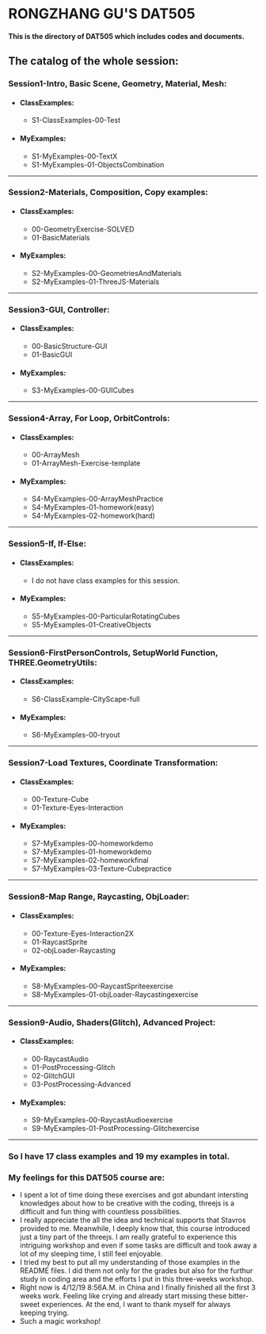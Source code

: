 # RONGZHANG GU'S DAT505
#### This is the directory of DAT505 which includes codes and documents.
## The catalog of the whole session:
### Session1-Intro, Basic Scene, Geometry, Material, Mesh:
  * #### ClassExamples:
    * S1-ClassExamples-00-Test
  * #### MyExamples:
    * S1-MyExamples-00-TextX
    * S1-MyExamples-01-ObjectsCombination

*********************

### Session2-Materials, Composition, Copy examples:
  * #### ClassExamples:
    * 00-GeometryExercise-SOLVED
    * 01-BasicMaterials
  * #### MyExamples:
    * S2-MyExamples-00-GeometriesAndMaterials
    * S2-MyExamples-01-ThreeJS-Materials

*********************

### Session3-GUI, Controller:
  * #### ClassExamples:
    * 00-BasicStructure-GUI
    * 01-BasicGUI
  * #### MyExamples:
    * S3-MyExamples-00-GUICubes

*********************

### Session4-Array, For Loop, OrbitControls:
  * #### ClassExamples:
    * 00-ArrayMesh
    * 01-ArrayMesh-Exercise-template
  * #### MyExamples:
    * S4-MyExamples-00-ArrayMeshPractice
    * S4-MyExamples-01-homework(easy)
    * S4-MyExamples-02-homework(hard)

*********************

### Session5-If, If-Else:
  * #### ClassExamples:
    * I do not have class examples for this session.
  * #### MyExamples:
    * S5-MyExamples-00-ParticularRotatingCubes
    * S5-MyExamples-01-CreativeObjects

*********************

### Session6-FirstPersonControls, SetupWorld Function, THREE.GeometryUtils:
  * #### ClassExamples:
    * S6-ClassExample-CityScape-full
  * #### MyExamples:
    * S6-MyExamples-00-tryout

*********************

### Session7-Load Textures, Coordinate Transformation:
  * #### ClassExamples:
    * 00-Texture-Cube
    * 01-Texture-Eyes-Interaction
  * #### MyExamples:
    * S7-MyExamples-00-homeworkdemo
    * S7-MyExamples-01-homeworkdemo
    * S7-MyExamples-02-homeworkfinal
    * S7-MyExamples-03-Texture-Cubepractice

*********************

### Session8-Map Range, Raycasting, ObjLoader:
  * #### ClassExamples:
    * 00-Texture-Eyes-Interaction2X
    * 01-RaycastSprite
    * 02-objLoader-Raycasting
  * #### MyExamples:
    * S8-MyExamples-00-RaycastSpriteexercise
    * S8-MyExamples-01-objLoader-Raycastingexercise

*********************

### Session9-Audio, Shaders(Glitch), Advanced Project:
  * #### ClassExamples:
    * 00-RaycastAudio
    * 01-PostProcessing-Glitch
    * 02-GlitchGUI
    * 03-PostProcessing-Advanced
  * #### MyExamples:
    * S9-MyExamples-00-RaycastAudioexercise
    * S9-MyExamples-01-PostProcessing-Glitchexercise

*********************

### So I have 17 class examples and 19 my examples in total.

### My feelings for this DAT505 course are:
  * I spent a lot of time doing these exercises and got abundant intersting knowledges about how to be creative with the coding, threejs is a difficult and fun thing with countless possibilities.
  * I really appreciate the all the idea and technical supports that Stavros provided to me. Meanwhile, I deeply know that, this course introduced just a tiny part of the threejs. I am really grateful to experience this intriguing workshop and even if some tasks are difficult and took away a lot of my sleeping time, I still feel enjoyable.
  * I tried my best to put all my understanding of those examples in the README files. I did them not only for the grades but also for the furthur study in coding area and the efforts I put in this three-weeks workshop.
  * Right now is 4/12/19 8:56A.M. in China and I finally finished all the first 3 weeks work. Feeling like crying and already start missing these bitter-sweet experiences. At the end, I want to thank myself for always keeping trying.
  * Such a magic workshop!
